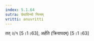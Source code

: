 ```yaml
---
index: 5.1.64
sutra: छेदादिभ्यो नित्यम्
vritti: anuvritti
---
```


तत् २/१  [5।1।63], अर्हति  (क्रियापदम्) [5।1।63]